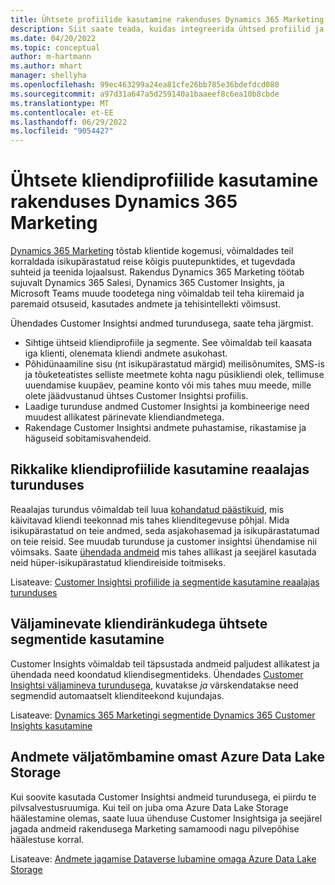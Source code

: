 ```yaml
---
title: Ühtsete profiilide kasutamine rakenduses Dynamics 365 Marketing
description: Siit saate teada, kuidas integreerida ühtsed profiilid ja segmendid Dynamics 365 Marketingiga.
ms.date: 04/20/2022
ms.topic: conceptual
author: m-hartmann
ms.author: mhart
manager: shellyha
ms.openlocfilehash: 99ec463299a24ea81cfe26bb785e36bdefdcd080
ms.sourcegitcommit: a97d31a647a5d259140a1baaeef8c6ea10b8cbde
ms.translationtype: MT
ms.contentlocale: et-EE
ms.lasthandoff: 06/29/2022
ms.locfileid: "9054427"
---
```

# <a name="use-unified-customer-profiles-in-dynamics-365-marketing"></a>Ühtsete kliendiprofiilide kasutamine rakenduses Dynamics 365 Marketing

[Dynamics 365 Marketing](/dynamics365/marketing/overview) tõstab klientide kogemusi, võimaldades teil korraldada isikupärastatud reise kõigis puutepunktides, et tugevdada suhteid ja teenida lojaalsust. Rakendus Dynamics 365 Marketing töötab sujuvalt Dynamics 365 Salesi, Dynamics 365 Customer Insights, ja Microsoft Teams muude toodetega ning võimaldab teil teha kiiremaid ja paremaid otsuseid, kasutades andmete ja tehisintellekti võimsust.

Ühendades Customer Insightsi andmed turundusega, saate teha järgmist.

- Sihtige ühtseid kliendiprofiile ja segmente. See võimaldab teil kaasata iga klienti, olenemata kliendi andmete asukohast.
- Põhidünaamiline sisu (nt isikupärastatud märgid) meilisõnumites, SMS-is ja tõuketeatistes selliste meetmete kohta nagu püsikliendi olek, tellimuse uuendamise kuupäev, peamine konto või mis tahes muu meede, mille olete jäädvustanud ühtses Customer Insightsi profiilis.
- Laadige turunduse andmed Customer Insightsi ja kombineerige need muudest allikatest pärinevate kliendiandmetega.
- Rakendage Customer Insightsi andmete puhastamise, rikastamise ja häguseid sobitamisvahendeid.

## <a name="use-rich-customer-profiles-in-real-time-marketing"></a>Rikkalike kliendiprofiilide kasutamine reaalajas turunduses

Reaalajas turundus võimaldab teil luua [kohandatud päästikuid](/dynamics365/marketing/real-time-marketing-custom-triggers), mis käivitavad kliendi teekonnad mis tahes klienditegevuse põhjal. Mida isikupärastatud on teie andmed, seda asjakohasemad ja isikupärastatumad on teie reisid. See muudab turunduse ja customer insightsi ühendamise nii võimsaks. Saate [ühendada andmeid](data-unification.md) mis tahes allikast ja seejärel kasutada neid hüper-isikupärastatud kliendireiside toitmiseks.

Lisateave: [Customer Insightsi profiilide ja segmentide kasutamine reaalajas turunduses](/dynamics365/marketing/real-time-marketing-ci-profile)

## <a name="use-unified-segments-with-outbound-customer-journeys"></a>Väljaminevate kliendiränkudega ühtsete segmentide kasutamine

Customer Insights võimaldab teil täpsustada andmeid paljudest allikatest ja ühendada need koondatud kliendisegmentideks. Ühendades [Customer Insightsi väljamineva turundusega](export-dynamics365-marketing.md), kuvatakse *ja* värskendatakse need segmendid automaatselt klienditeekond kujundajas.

Lisateave: [Dynamics 365 Marketingi segmentide Dynamics 365 Customer Insights kasutamine](/dynamics365/marketing/customer-insights-segments)

## <a name="pull-data-from-your-own-azure-data-lake-storage"></a>Andmete väljatõmbamine omast Azure Data Lake Storage

Kui soovite kasutada Customer Insightsi andmeid turundusega, ei piirdu te pilvsalvestusruumiga. Kui teil on juba oma Azure Data Lake Storage häälestamine olemas, saate luua ühenduse Customer Insightsiga ja seejärel jagada andmeid rakendusega Marketing samamoodi nagu pilvepõhise häälestuse korral.

Lisateave: [Andmete jagamise Dataverse lubamine omaga Azure Data Lake Storage](customer-insights-dataverse.md#enable-data-sharing-with-dataverse-from-your-own-azure-data-lake-storage-preview)
